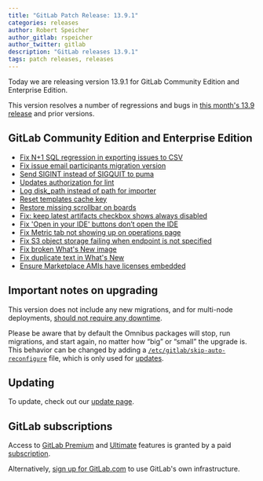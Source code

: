 ```yaml
---
title: "GitLab Patch Release: 13.9.1"
categories: releases
author: Robert Speicher
author_gitlab: rspeicher
author_twitter: gitlab
description: "GitLab releases 13.9.1"
tags: patch releases, releases
---
```


Today we are releasing version 13.9.1 for GitLab Community Edition and Enterprise Edition.

This version resolves a number of regressions and bugs in
[this month's 13.9 release](/releases/2021/02/22/gitlab-13-9-released/) and
prior versions.

## GitLab Community Edition and Enterprise Edition

* [Fix N+1 SQL regression in exporting issues to CSV](https://gitlab.com/gitlab-org/gitlab/-/merge_requests/54287)
* [Fix issue email participants migration version](https://gitlab.com/gitlab-org/gitlab/-/merge_requests/54346)
* [Send SIGINT instead of SIGQUIT to puma](https://gitlab.com/gitlab-org/gitlab/-/merge_requests/54446)
* [Updates authorization for lint](https://gitlab.com/gitlab-org/gitlab/-/merge_requests/54492)
* [Log disk_path instead of path for importer](https://gitlab.com/gitlab-org/gitlab/-/merge_requests/54568)
* [Reset templates cache key](https://gitlab.com/gitlab-org/gitlab/-/merge_requests/54614)
* [Restore missing scrollbar on boards](https://gitlab.com/gitlab-org/gitlab/-/merge_requests/54634)
* [Fix: keep latest artifacts checkbox shows always disabled](https://gitlab.com/gitlab-org/gitlab/-/merge_requests/54669)
* [Fix 'Open in your IDE' buttons don’t open the IDE](https://gitlab.com/gitlab-org/gitlab/-/merge_requests/54671)
* [Fix Metric tab not showing up on operations page](https://gitlab.com/gitlab-org/gitlab/-/merge_requests/54736)
* [Fix S3 object storage failing when endpoint is not specified](https://gitlab.com/gitlab-org/gitlab/-/merge_requests/54868)
* [Fix broken What's New image](https://gitlab.com/gitlab-org/gitlab/-/merge_requests/54921)
* [Fix duplicate text in What's New](https://gitlab.com/gitlab-org/gitlab/-/merge_requests/54945)
* [Ensure Marketplace AMIs have licenses embedded](https://gitlab.com/gitlab-org/omnibus-gitlab/-/merge_requests/5031)

## Important notes on upgrading

This version does not include any new migrations, and for multi-node deployments, [should not require any downtime](https://docs.gitlab.com/ee/update/#upgrading-without-downtime).

Please be aware that by default the Omnibus packages will stop, run migrations,
and start again, no matter how “big” or “small” the upgrade is. This behavior
can be changed by adding a [`/etc/gitlab/skip-auto-reconfigure`](http://docs.gitlab.com/omnibus/update/README.html) file,
which is only used for [updates](https://docs.gitlab.com/omnibus/update/README.html).

## Updating

To update, check out our [update page](/update/).

## GitLab subscriptions

Access to [GitLab Premium](/pricing/premium/) and [Ultimate](/pricing/ultimate/) features is granted by a paid [subscription](/pricing/).

Alternatively, [sign up for GitLab.com](https://gitlab.com/users/sign_in)
to use GitLab's own infrastructure.

